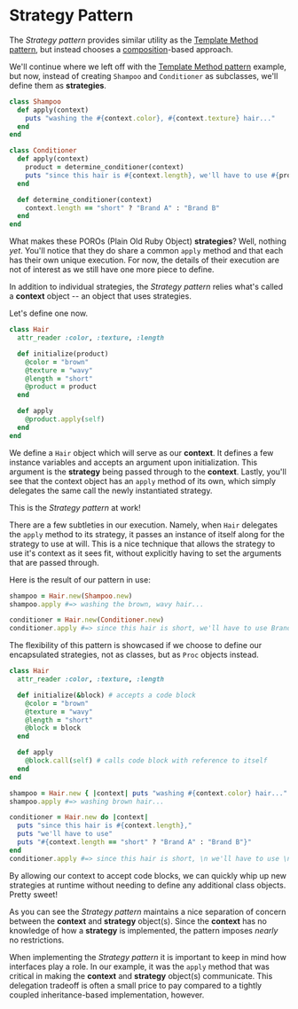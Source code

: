 Strategy Pattern
================

The *Strategy pattern* provides similar utility as the [Template Method pattern](/patterns/template_method.md), but instead chooses a [composition](/concepts/inheritance-vs-composition.md#composition)-based approach.

We'll continue where we left off with the [Template Method pattern](/patterns/template_method.md) example, but now, instead of creating `Shampoo` and `Conditioner` as subclasses, we'll define them as **strategies**.

```ruby
class Shampoo
  def apply(context)
    puts "washing the #{context.color}, #{context.texture} hair..."
  end
end

class Conditioner
  def apply(context)
    product = determine_conditioner(context)
    puts "since this hair is #{context.length}, we'll have to use #{product}"
  end

  def determine_conditioner(context)
    context.length == "short" ? "Brand A" : "Brand B"
  end
end
```

What makes these POROs (Plain Old Ruby Object) **strategies**? Well, nothing *yet*. You'll notice that they do share a common `apply` method and that each has their own unique execution. For now, the details of their execution are not of interest as we still have one more piece to define.

In addition to individual strategies, the *Strategy pattern* relies what's called a **context** object -- an object that uses strategies.

Let's define one now.

```ruby
class Hair
  attr_reader :color, :texture, :length

  def initialize(product)
    @color = "brown"
    @texture = "wavy"
    @length = "short"
    @product = product
  end

  def apply
    @product.apply(self)
  end
end
```

We define a `Hair` object which will serve as our **context**. It defines a few instance variables and accepts an argument upon initialization. This argument is the **strategy** being passed through to the **context**. Lastly, you'll see that the context object has an `apply` method of its own, which simply delegates the same call the newly instantiated strategy.

This is the *Strategy pattern* at work!

There are a few subtleties in our execution. Namely, when `Hair` delegates the `apply` method to its strategy, it passes an instance of itself along for the strategy to use at will. This is a nice technique that allows the strategy to use it's context as it sees fit, without explicitly having to set the arguments that are passed through.

Here is the result of our pattern in use:

```ruby
shampoo = Hair.new(Shampoo.new)
shampoo.apply #=> washing the brown, wavy hair...

conditioner = Hair.new(Conditioner.new)
conditioner.apply #=> since this hair is short, we'll have to use Brand A
```

The flexibility of this pattern is showcased if we choose to define our encapsulated strategies, not as classes, but as `Proc` objects instead.

```ruby
class Hair
  attr_reader :color, :texture, :length

  def initialize(&block) # accepts a code block
    @color = "brown"
    @texture = "wavy"
    @length = "short"
    @block = block
  end

  def apply
    @block.call(self) # calls code block with reference to itself
  end
end

shampoo = Hair.new { |context| puts "washing #{context.color} hair..." }
shampoo.apply #=> washing brown hair...

conditioner = Hair.new do |context|
  puts "since this hair is #{context.length},"
  puts "we'll have to use"
  puts "#{context.length == "short" ? "Brand A" : "Brand B"}"
end
conditioner.apply #=> since this hair is short, \n we'll have to use \n Brand A
```

By allowing our context to accept code blocks, we can quickly whip up new strategies at runtime without needing to define any additional class objects. Pretty sweet!

As you can see the *Strategy pattern* maintains a nice separation of concern between the **context** and **strategy** object(s). Since the **context** has no knowledge of how a **strategy** is implemented, the pattern imposes *nearly* no restrictions.

When implementing the *Strategy pattern* it is important to keep in mind how interfaces play a role. In our example, it was the `apply` method that was critical in making the **context** and **strategy** object(s) communicate. This delegation tradeoff is often a small price to pay compared to a tightly coupled inheritance-based implementation, however.
